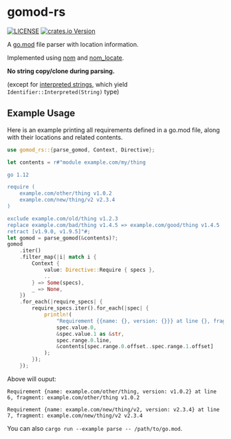 # gomod-rs

[![LICENSE](https://img.shields.io/badge/license-MIT-blue.svg)](LICENSE)
[![crates.io Version](https://img.shields.io/crates/v/gomod-rs)](https://crates.io/crates/gomod-rs)

A [go.mod](https://go.dev/ref/mod#go-mod-file) file parser with location information.

Implemented using [nom](https://github.com/rust-bakery/nom) and [nom\_locate](https://github.com/fflorent/nom_locate).

**No string copy/clone during parsing.**

(except for [interpreted strings](https://go.dev/ref/mod#go-mod-file-lexical), which yield `Identifier::Interpreted(String)` type)

## Example Usage
Here is an example printing all requirements defined in a go.mod file, along with their locations and related contents.
```rust
use gomod_rs::{parse_gomod, Context, Directive};

let contents = r#"module example.com/my/thing

go 1.12

require (
    example.com/other/thing v1.0.2
    example.com/new/thing/v2 v2.3.4
)

exclude example.com/old/thing v1.2.3
replace example.com/bad/thing v1.4.5 => example.com/good/thing v1.4.5
retract [v1.9.0, v1.9.5]"#;
let gomod = parse_gomod(&contents)?;
gomod
    .iter()
    .filter_map(|i| match i {
        Context {
            value: Directive::Require { specs },
            ..
        } => Some(specs),
        _ => None,
    })
    .for_each(|require_specs| {
        require_specs.iter().for_each(|spec| {
            println!(
                "Requirement {{name: {}, version: {}}} at line {}, fragment: {}",
                spec.value.0,
                &spec.value.1 as &str,
                spec.range.0.line,
                &contents[spec.range.0.offset..spec.range.1.offset]
            );
        });
    });
```
Above will ouput:
```
Requirement {name: example.com/other/thing, version: v1.0.2} at line 6, fragment: example.com/other/thing v1.0.2

Requirement {name: example.com/new/thing/v2, version: v2.3.4} at line 7, fragment: example.com/new/thing/v2 v2.3.4
```
You can also `cargo run --example parse -- /path/to/go.mod`.
